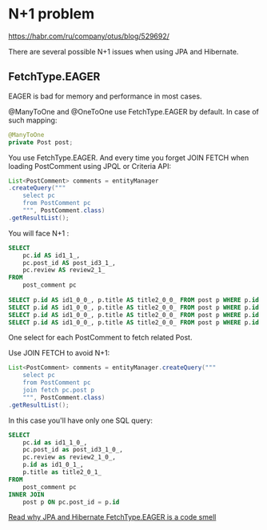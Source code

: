 # N+1 problem

https://habr.com/ru/company/otus/blog/529692/

There are several possible N+1 issues when using JPA and Hibernate.

## FetchType.EAGER

EAGER is bad for memory and performance in most cases.

@ManyToOne and @OneToOne use FetchType.EAGER by default. In case of such mapping:

``` java
@ManyToOne
private Post post;
```

You use FetchType.EAGER. And every time you forget JOIN FETCH when loading PostComment using JPQL or Criteria API:

``` java
List<PostComment> comments = entityManager
.createQuery("""
    select pc
    from PostComment pc
    """, PostComment.class)
.getResultList();
```

You will face N+1 :

``` SQL
SELECT
    pc.id AS id1_1_,
    pc.post_id AS post_id3_1_,
    pc.review AS review2_1_
FROM
    post_comment pc
 
SELECT p.id AS id1_0_0_, p.title AS title2_0_0_ FROM post p WHERE p.id = 1
SELECT p.id AS id1_0_0_, p.title AS title2_0_0_ FROM post p WHERE p.id = 2
SELECT p.id AS id1_0_0_, p.title AS title2_0_0_ FROM post p WHERE p.id = 3
SELECT p.id AS id1_0_0_, p.title AS title2_0_0_ FROM post p WHERE p.id = 4
```

One select for each PostComment to fetch related Post.

Use JOIN FETCH to avoid N+1:

``` java
List<PostComment> comments = entityManager.createQuery("""
    select pc
    from PostComment pc
    join fetch pc.post p
    """, PostComment.class)
.getResultList();
````
 
In this case you'll have only one SQL query:

``` SQL
SELECT
    pc.id as id1_1_0_,
    pc.post_id as post_id3_1_0_,
    pc.review as review2_1_0_,
    p.id as id1_0_1_,
    p.title as title2_0_1_
FROM
    post_comment pc
INNER JOIN
    post p ON pc.post_id = p.id
```

[Read why JPA and Hibernate FetchType.EAGER is a code smell](https://vladmihalcea.com/eager-fetching-is-a-code-smell/)

